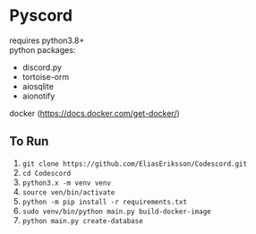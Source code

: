 # Pyscord

requires python3.8+\
python packages:
* discord.py
* tortoise-orm
* aiosqlite
* aionotify

docker (https://docs.docker.com/get-docker/)

## To Run
1. `git clone https://github.com/EliasEriksson/Codescord.git`
2. `cd Codescord`
3. `python3.x -m venv venv`
4. `source ven/bin/activate`
5. `python -m pip install -r requirements.txt`
6. `sudo venv/bin/python main.py build-docker-image`
7. `python main.py create-database`
